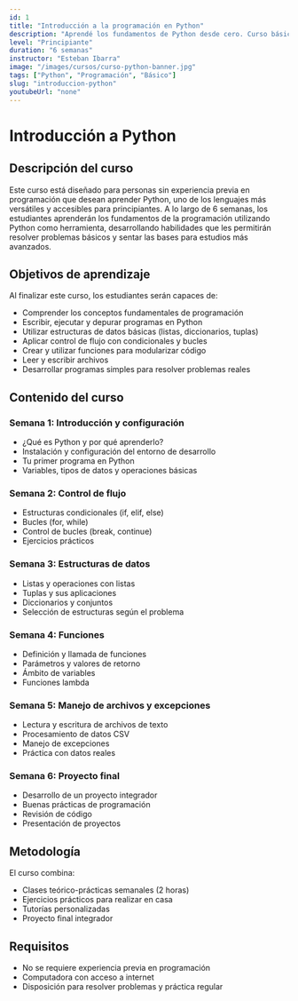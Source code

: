 ```yaml
---
id: 1
title: "Introducción a la programación en Python"
description: "Aprendé los fundamentos de Python desde cero. Curso básico para principiantes."
level: "Principiante"
duration: "6 semanas"
instructor: "Esteban Ibarra"
image: "/images/cursos/curso-python-banner.jpg"
tags: ["Python", "Programación", "Básico"]
slug: "introduccion-python"
youtubeUrl: "none"
---
```


# Introducción a Python

## Descripción del curso

Este curso está diseñado para personas sin experiencia previa en programación que desean aprender Python, uno de los lenguajes más versátiles y accesibles para principiantes. A lo largo de 6 semanas, los estudiantes aprenderán los fundamentos de la programación utilizando Python como herramienta, desarrollando habilidades que les permitirán resolver problemas básicos y sentar las bases para estudios más avanzados.

## Objetivos de aprendizaje

Al finalizar este curso, los estudiantes serán capaces de:

- Comprender los conceptos fundamentales de programación
- Escribir, ejecutar y depurar programas en Python
- Utilizar estructuras de datos básicas (listas, diccionarios, tuplas)
- Aplicar control de flujo con condicionales y bucles
- Crear y utilizar funciones para modularizar código
- Leer y escribir archivos
- Desarrollar programas simples para resolver problemas reales

## Contenido del curso

### Semana 1: Introducción y configuración
- ¿Qué es Python y por qué aprenderlo?
- Instalación y configuración del entorno de desarrollo
- Tu primer programa en Python
- Variables, tipos de datos y operaciones básicas

### Semana 2: Control de flujo
- Estructuras condicionales (if, elif, else)
- Bucles (for, while)
- Control de bucles (break, continue)
- Ejercicios prácticos

### Semana 3: Estructuras de datos
- Listas y operaciones con listas
- Tuplas y sus aplicaciones
- Diccionarios y conjuntos
- Selección de estructuras según el problema

### Semana 4: Funciones
- Definición y llamada de funciones
- Parámetros y valores de retorno
- Ámbito de variables
- Funciones lambda

### Semana 5: Manejo de archivos y excepciones
- Lectura y escritura de archivos de texto
- Procesamiento de datos CSV
- Manejo de excepciones
- Práctica con datos reales

### Semana 6: Proyecto final
- Desarrollo de un proyecto integrador
- Buenas prácticas de programación
- Revisión de código
- Presentación de proyectos

## Metodología

El curso combina:
- Clases teórico-prácticas semanales (2 horas)
- Ejercicios prácticos para realizar en casa
- Tutorías personalizadas
- Proyecto final integrador

## Requisitos

- No se requiere experiencia previa en programación
- Computadora con acceso a internet
- Disposición para resolver problemas y práctica regular